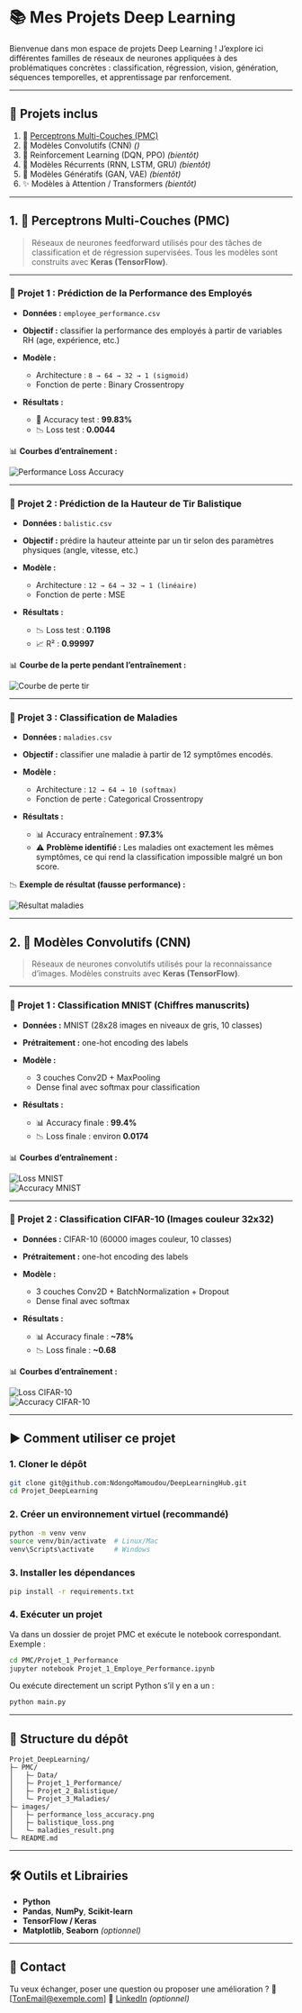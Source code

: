 ﻿# 📚 Mes Projets Deep Learning

Bienvenue dans mon espace de projets Deep Learning !
J’explore ici différentes familles de réseaux de neurones appliquées à des problématiques concrètes : classification, régression, vision, génération, séquences temporelles, et apprentissage par renforcement.

---

## 🚀 Projets inclus

1. 🔵 [Perceptrons Multi-Couches (PMC)](#1--perceptrons-multi-couches-pmc)
2. 🧠 Modèles Convolutifs (CNN) *()*
3. 🎯 Reinforcement Learning (DQN, PPO) *(bientôt)*
4. 🔁 Modèles Récurrents (RNN, LSTM, GRU) *(bientôt)*
5. 🎨 Modèles Génératifs (GAN, VAE) *(bientôt)*
6. ✨ Modèles à Attention / Transformers *(bientôt)*

---

## 1. 🔵 Perceptrons Multi-Couches (PMC)

> Réseaux de neurones feedforward utilisés pour des tâches de classification et de régression supervisées. Tous les modèles sont construits avec **Keras (TensorFlow)**.

---

### 📁 Projet 1 : Prédiction de la Performance des Employés

* **Données :** `employee_performance.csv`
* **Objectif :** classifier la performance des employés à partir de variables RH (age, expérience, etc.)
* **Modèle :**

  * Architecture : `8 → 64 → 32 → 1 (sigmoid)`
  * Fonction de perte : Binary Crossentropy
* **Résultats :**

  * 🌟 Accuracy test : **99.83%**
  * 📉 Loss test : **0.0044**

📊 **Courbes d’entraînement :**

![Performance Loss Accuracy](images/performance_loss_accuracy.png)

---

### 📁 Projet 2 : Prédiction de la Hauteur de Tir Balistique

* **Données :** `balistic.csv`
* **Objectif :** prédire la hauteur atteinte par un tir selon des paramètres physiques (angle, vitesse, etc.)
* **Modèle :**

  * Architecture : `12 → 64 → 32 → 1 (linéaire)`
  * Fonction de perte : MSE
* **Résultats :**

  * 📉 Loss test : **0.1198**
  * 📈 R² : **0.99997**

📊 **Courbe de la perte pendant l’entraînement :**

![Courbe de perte tir](images/balistique_loss.png)

---

### 📁 Projet 3 : Classification de Maladies

* **Données :** `maladies.csv`
* **Objectif :** classifier une maladie à partir de 12 symptômes encodés.
* **Modèle :**

  * Architecture : `12 → 64 → 10 (softmax)`
  * Fonction de perte : Categorical Crossentropy
* **Résultats :**

  * 📊 Accuracy entraînement : **97.3%**
  * ⚠️ **Problème identifié :**
    Les maladies ont exactement les mêmes symptômes, ce qui rend la classification impossible malgré un bon score.

📉 **Exemple de résultat (fausse performance) :**

![Résultat maladies](images/maladies_result.png)



---


## 2. 🧠 Modèles Convolutifs (CNN)

> Réseaux de neurones convolutifs utilisés pour la reconnaissance d’images. Modèles construits avec **Keras (TensorFlow)**.

---

### 📁 Projet 1 : Classification MNIST (Chiffres manuscrits)

* **Données :** MNIST (28x28 images en niveaux de gris, 10 classes)
* **Prétraitement :** one-hot encoding des labels
* **Modèle :**

  * 3 couches Conv2D + MaxPooling
  * Dense final avec softmax pour classification
* **Résultats :**

  * 📊 Accuracy finale : **99.4%**
  * 📉 Loss finale : environ **0.0174**

📊 **Courbes d’entraînement :**

![Loss MNIST](images/mnist_loss.png)  
![Accuracy MNIST](images/mnist_accuracy.png)

---

### 📁 Projet 2 : Classification CIFAR-10 (Images couleur 32x32)

* **Données :** CIFAR-10 (60000 images couleur, 10 classes)
* **Prétraitement :** one-hot encoding des labels
* **Modèle :**

  * 3 couches Conv2D + BatchNormalization + Dropout
  * Dense final avec softmax
* **Résultats :**

  * 📊 Accuracy finale : **~78%**
  * 📉 Loss finale : **~0.68**

📊 **Courbes d’entraînement :**

![Loss CIFAR-10](images/cifar10_loss.png)  
![Accuracy CIFAR-10](images/cifar10_accuracy.png)
















---

## ▶️ Comment utiliser ce projet

### 1. **Cloner le dépôt**

```bash
git clone git@github.com:NdongoMamoudou/DeepLearningHub.git
cd Projet_DeepLearning
```

### 2. **Créer un environnement virtuel (recommandé)**

```bash
python -m venv venv
source venv/bin/activate  # Linux/Mac
venv\Scripts\activate     # Windows
```

### 3. **Installer les dépendances**

```bash
pip install -r requirements.txt
```


### 4. **Exécuter un projet**

Va dans un dossier de projet PMC et exécute le notebook correspondant. Exemple :

```bash
cd PMC/Projet_1_Performance
jupyter notebook Projet_1_Employe_Performance.ipynb
```

Ou exécute directement un script Python s’il y en a un :

```bash
python main.py
```

---

## 📆 Structure du dépôt

```
Projet_DeepLearning/
├— PMC/
│   ├— Data/
│   ├— Projet_1_Performance/
│   ├— Projet_2_Balistique/
│   └— Projet_3_Maladies/
├— images/
│   ├— performance_loss_accuracy.png
│   ├— balistique_loss.png
│   └— maladies_result.png
└— README.md
```

---

## 🛠️ Outils et Librairies

* **Python**
* **Pandas**, **NumPy**, **Scikit-learn**
* **TensorFlow / Keras**
* **Matplotlib**, **Seaborn** *(optionnel)*

---

## 📌 Contact

Tu veux échanger, poser une question ou proposer une amélioration ?
📧 \[[TonEmail@exemple.com](mailto:TonEmail@exemple.com)]
🔗 [LinkedIn](https://linkedin.com/in/tonprofil) *(optionnel)*
